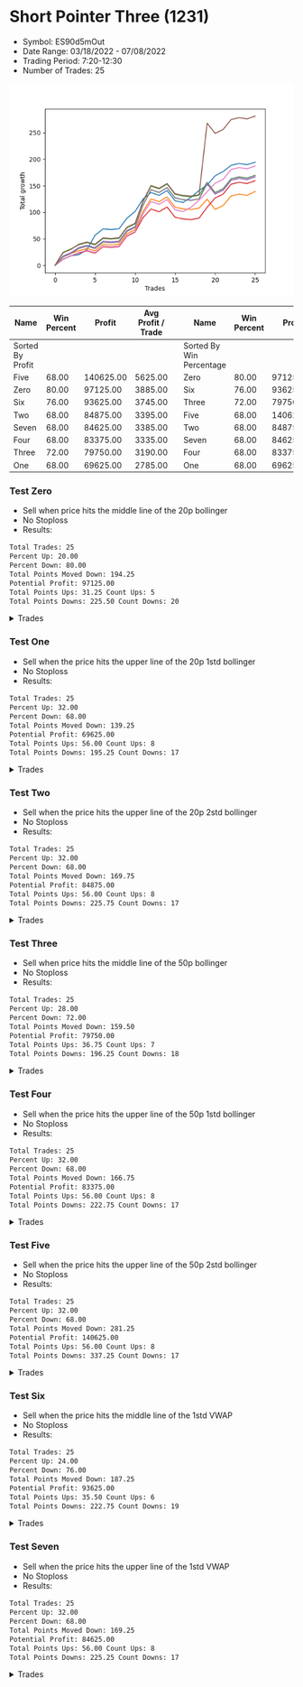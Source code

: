 # Short Pointer Three (1231) 
- Symbol: ES90d5mOut
- Date Range: 03/18/2022 - 07/08/2022
- Trading Period: 7:20-12:30
- Number of Trades: 25

![Plot](ShortPointerThree(1231)ES90d5mOut.png)

| Name | Win Percent | Profit | Avg Profit / Trade |     | Name | Win Percent | Profit | Avg Profit / Trade |
| ---- | ----------- | ------ | ------------------ | --- | ---- | ----------- | ------ | ------------------ |
| Sorted By <br> Profit | | | | | Sorted By <br> Win Percentage ||||
| Five | 68.00 | 140625.00 | 5625.00 |     | Zero | 80.00 | 97125.00 | 3885.00 |
| Zero | 80.00 | 97125.00 | 3885.00 |     | Six | 76.00 | 93625.00 | 3745.00 |
| Six | 76.00 | 93625.00 | 3745.00 |     | Three | 72.00 | 79750.00 | 3190.00 |
| Two | 68.00 | 84875.00 | 3395.00 |     | Five | 68.00 | 140625.00 | 5625.00 |
| Seven | 68.00 | 84625.00 | 3385.00 |     | Two | 68.00 | 84875.00 | 3395.00 |
| Four | 68.00 | 83375.00 | 3335.00 |     | Seven | 68.00 | 84625.00 | 3385.00 |
| Three | 72.00 | 79750.00 | 3190.00 |     | Four | 68.00 | 83375.00 | 3335.00 |
| One | 68.00 | 69625.00 | 2785.00 |     | One | 68.00 | 69625.00 | 2785.00 |

### Test Zero
* Sell when price hits the middle line of the 20p bollinger
* No Stoploss
* Results:
```
Total Trades: 25
Percent Up: 20.00
Percent Down: 80.00
Total Points Moved Down: 194.25
Potential Profit: 97125.00
Total Points Ups: 31.25 Count Ups: 5
Total Points Downs: 225.50 Count Downs: 20
```

<details><summary>Trades</summary>

<code>In: 2022-04-06 10:55:00		Out: 2022-04-06 11:00:10		Total Position Time: 05:10		Total Move Down: 11.50		Total to Date: 11.50</code> <br />
<code>In: 2022-04-07 12:20:00		Out: 2022-04-07 12:50:55		Total Position Time: 30:55		Total Move Down: 6.50		Total to Date: 18.00</code> <br />
<code>In: 2022-04-20 10:50:00		Out: 2022-04-20 11:13:25		Total Position Time: 23:25		Total Move Down: 2.25		Total to Date: 20.25</code> <br />
<code>In: 2022-04-25 11:40:00		Out: 2022-04-25 12:07:15		Total Position Time: 27:15		Total Move Down: 9.75		Total to Date: 30.00</code> <br />
<code>In: 2022-04-25 11:55:00		Out: 2022-04-25 12:07:15		Total Position Time: 12:15		Total Move Down: 26.75		Total to Date: 56.75</code> <br />
<code>In: 2022-05-03 08:35:00		Out: 2022-05-03 09:05:55		Total Position Time: 30:55		Total Move Down: 12.00		Total to Date: 68.75</code> <br />
<code>In: 2022-05-04 09:45:00		Out: 2022-05-04 10:15:55		Total Position Time: 30:55		Total Move Down: -1.25		Total to Date: 67.50</code> <br />
<code>In: 2022-05-16 10:45:00		Out: 2022-05-16 11:15:55		Total Position Time: 30:55		Total Move Down: 1.50		Total to Date: 69.00</code> <br />
<code>In: 2022-05-19 08:50:00		Out: 2022-05-19 09:20:55		Total Position Time: 30:55		Total Move Down: 20.00		Total to Date: 89.00</code> <br />
<code>In: 2022-05-19 08:55:00		Out: 2022-05-19 09:21:05		Total Position Time: 26:05		Total Move Down: 12.50		Total to Date: 101.50</code> <br />
<code>In: 2022-05-19 12:05:00		Out: 2022-05-19 12:18:20		Total Position Time: 13:20		Total Move Down: 23.50		Total to Date: 125.00</code> <br />
<code>In: 2022-05-19 12:10:00		Out: 2022-05-19 12:18:20		Total Position Time: 08:20		Total Move Down: 12.25		Total to Date: 137.25</code> <br />
<code>In: 2022-05-24 11:00:00		Out: 2022-05-24 11:30:55		Total Position Time: 30:55		Total Move Down: -5.25		Total to Date: 132.00</code> <br />
<code>In: 2022-05-24 11:15:00		Out: 2022-05-24 11:45:55		Total Position Time: 30:55		Total Move Down: 9.00		Total to Date: 141.00</code> <br />
<code>In: 2022-05-27 12:30:00		Out: 2022-05-27 13:30:55		Total Position Time: 60:55		Total Move Down: -19.25		Total to Date: 121.75</code> <br />
<code>In: 2022-05-31 09:10:00		Out: 2022-05-31 09:40:55		Total Position Time: 30:55		Total Move Down: -3.25		Total to Date: 118.50</code> <br />
<code>In: 2022-06-10 11:25:00		Out: 2022-06-10 11:41:20		Total Position Time: 16:20		Total Move Down: 10.00		Total to Date: 128.50</code> <br />
<code>In: 2022-06-10 12:00:00		Out: 2022-06-10 12:05:20		Total Position Time: 05:20		Total Move Down: 12.75		Total to Date: 141.25</code> <br />
<code>In: 2022-06-10 12:30:00		Out: 2022-06-10 12:42:35		Total Position Time: 12:35		Total Move Down: 10.00		Total to Date: 151.25</code> <br />
<code>In: 2022-06-15 11:55:00		Out: 2022-06-15 11:58:05		Total Position Time: 03:05		Total Move Down: 17.50		Total to Date: 168.75</code> <br />
<code>In: 2022-06-21 12:15:00		Out: 2022-06-21 12:35:35		Total Position Time: 20:35		Total Move Down: 8.00		Total to Date: 176.75</code> <br />
<code>In: 2022-06-22 11:20:00		Out: 2022-06-22 11:41:15		Total Position Time: 21:15		Total Move Down: 11.75		Total to Date: 188.50</code> <br />
<code>In: 2022-06-27 08:30:00		Out: 2022-06-27 09:00:55		Total Position Time: 30:55		Total Move Down: 3.50		Total to Date: 192.00</code> <br />
<code>In: 2022-07-05 10:45:00		Out: 2022-07-05 11:15:55		Total Position Time: 30:55		Total Move Down: -2.25		Total to Date: 189.75</code> <br />
<code>In: 2022-07-07 12:25:00		Out: 2022-07-07 12:38:25		Total Position Time: 13:25		Total Move Down: 4.50		Total to Date: 194.25</code> <br />


</details>

### Test One
* Sell when the price hits the upper line of the 20p 1std bollinger
* No Stoploss
* Results:
```
Total Trades: 25
Percent Up: 32.00
Percent Down: 68.00
Total Points Moved Down: 139.25
Potential Profit: 69625.00
Total Points Ups: 56.00 Count Ups: 8
Total Points Downs: 195.25 Count Downs: 17
```

<details><summary>Trades</summary>

<code>In: 2022-04-06 10:55:00		Out: 2022-04-06 11:09:45		Total Position Time: 14:45		Total Move Down: 16.00		Total to Date: 16.00</code> <br />
<code>In: 2022-04-07 12:20:00		Out: 2022-04-07 12:50:55		Total Position Time: 30:55		Total Move Down: 6.50		Total to Date: 22.50</code> <br />
<code>In: 2022-04-20 10:50:00		Out: 2022-04-20 11:17:15		Total Position Time: 27:15		Total Move Down: 5.25		Total to Date: 27.75</code> <br />
<code>In: 2022-04-25 11:40:00		Out: 2022-04-25 12:10:55		Total Position Time: 30:55		Total Move Down: 4.00		Total to Date: 31.75</code> <br />
<code>In: 2022-04-25 11:55:00		Out: 2022-04-25 12:25:55		Total Position Time: 30:55		Total Move Down: -4.25		Total to Date: 27.50</code> <br />
<code>In: 2022-05-03 08:35:00		Out: 2022-05-03 09:05:55		Total Position Time: 30:55		Total Move Down: 12.00		Total to Date: 39.50</code> <br />
<code>In: 2022-05-04 09:45:00		Out: 2022-05-04 10:15:55		Total Position Time: 30:55		Total Move Down: -1.25		Total to Date: 38.25</code> <br />
<code>In: 2022-05-16 10:45:00		Out: 2022-05-16 11:15:55		Total Position Time: 30:55		Total Move Down: 1.50		Total to Date: 39.75</code> <br />
<code>In: 2022-05-19 08:50:00		Out: 2022-05-19 09:20:55		Total Position Time: 30:55		Total Move Down: 20.00		Total to Date: 59.75</code> <br />
<code>In: 2022-05-19 08:55:00		Out: 2022-05-19 09:25:55		Total Position Time: 30:55		Total Move Down: 7.25		Total to Date: 67.00</code> <br />
<code>In: 2022-05-19 12:05:00		Out: 2022-05-19 12:24:50		Total Position Time: 19:50		Total Move Down: 34.75		Total to Date: 101.75</code> <br />
<code>In: 2022-05-19 12:10:00		Out: 2022-05-19 12:24:50		Total Position Time: 14:50		Total Move Down: 23.50		Total to Date: 125.25</code> <br />
<code>In: 2022-05-24 11:00:00		Out: 2022-05-24 11:30:55		Total Position Time: 30:55		Total Move Down: -5.25		Total to Date: 120.00</code> <br />
<code>In: 2022-05-24 11:15:00		Out: 2022-05-24 11:45:55		Total Position Time: 30:55		Total Move Down: 9.00		Total to Date: 129.00</code> <br />
<code>In: 2022-05-27 12:30:00		Out: 2022-05-27 13:30:55		Total Position Time: 60:55		Total Move Down: -19.25		Total to Date: 109.75</code> <br />
<code>In: 2022-05-31 09:10:00		Out: 2022-05-31 09:40:55		Total Position Time: 30:55		Total Move Down: -3.25		Total to Date: 106.50</code> <br />
<code>In: 2022-06-10 11:25:00		Out: 2022-06-10 11:55:55		Total Position Time: 30:55		Total Move Down: -1.25		Total to Date: 105.25</code> <br />
<code>In: 2022-06-10 12:00:00		Out: 2022-06-10 12:30:55		Total Position Time: 30:55		Total Move Down: 2.75		Total to Date: 108.00</code> <br />
<code>In: 2022-06-10 12:30:00		Out: 2022-06-10 12:45:40		Total Position Time: 15:40		Total Move Down: 16.75		Total to Date: 124.75</code> <br />
<code>In: 2022-06-15 11:55:00		Out: 2022-06-15 12:25:55		Total Position Time: 30:55		Total Move Down: -19.25		Total to Date: 105.50</code> <br />
<code>In: 2022-06-21 12:15:00		Out: 2022-06-21 12:45:55		Total Position Time: 30:55		Total Move Down: 7.25		Total to Date: 112.75</code> <br />
<code>In: 2022-06-22 11:20:00		Out: 2022-06-22 11:50:00		Total Position Time: 30:00		Total Move Down: 18.00		Total to Date: 130.75</code> <br />
<code>In: 2022-06-27 08:30:00		Out: 2022-06-27 09:00:55		Total Position Time: 30:55		Total Move Down: 3.50		Total to Date: 134.25</code> <br />
<code>In: 2022-07-05 10:45:00		Out: 2022-07-05 11:15:55		Total Position Time: 30:55		Total Move Down: -2.25		Total to Date: 132.00</code> <br />
<code>In: 2022-07-07 12:25:00		Out: 2022-07-07 12:46:35		Total Position Time: 21:35		Total Move Down: 7.25		Total to Date: 139.25</code> <br />


</details>

### Test Two
* Sell when the price hits the upper line of the 20p 2std bollinger
* No Stoploss
* Results:
```
Total Trades: 25
Percent Up: 32.00
Percent Down: 68.00
Total Points Moved Down: 169.75
Potential Profit: 84875.00
Total Points Ups: 56.00 Count Ups: 8
Total Points Downs: 225.75 Count Downs: 17
```

<details><summary>Trades</summary>

<code>In: 2022-04-06 10:55:00		Out: 2022-04-06 11:15:15		Total Position Time: 20:15		Total Move Down: 24.50		Total to Date: 24.50</code> <br />
<code>In: 2022-04-07 12:20:00		Out: 2022-04-07 12:50:55		Total Position Time: 30:55		Total Move Down: 6.50		Total to Date: 31.00</code> <br />
<code>In: 2022-04-20 10:50:00		Out: 2022-04-20 11:19:15		Total Position Time: 29:15		Total Move Down: 8.00		Total to Date: 39.00</code> <br />
<code>In: 2022-04-25 11:40:00		Out: 2022-04-25 12:10:55		Total Position Time: 30:55		Total Move Down: 4.00		Total to Date: 43.00</code> <br />
<code>In: 2022-04-25 11:55:00		Out: 2022-04-25 12:25:55		Total Position Time: 30:55		Total Move Down: -4.25		Total to Date: 38.75</code> <br />
<code>In: 2022-05-03 08:35:00		Out: 2022-05-03 09:05:55		Total Position Time: 30:55		Total Move Down: 12.00		Total to Date: 50.75</code> <br />
<code>In: 2022-05-04 09:45:00		Out: 2022-05-04 10:15:55		Total Position Time: 30:55		Total Move Down: -1.25		Total to Date: 49.50</code> <br />
<code>In: 2022-05-16 10:45:00		Out: 2022-05-16 11:15:55		Total Position Time: 30:55		Total Move Down: 1.50		Total to Date: 51.00</code> <br />
<code>In: 2022-05-19 08:50:00		Out: 2022-05-19 09:20:55		Total Position Time: 30:55		Total Move Down: 20.00		Total to Date: 71.00</code> <br />
<code>In: 2022-05-19 08:55:00		Out: 2022-05-19 09:25:55		Total Position Time: 30:55		Total Move Down: 7.25		Total to Date: 78.25</code> <br />
<code>In: 2022-05-19 12:05:00		Out: 2022-05-19 12:35:55		Total Position Time: 30:55		Total Move Down: 42.00		Total to Date: 120.25</code> <br />
<code>In: 2022-05-19 12:10:00		Out: 2022-05-19 12:40:55		Total Position Time: 30:55		Total Move Down: 29.25		Total to Date: 149.50</code> <br />
<code>In: 2022-05-24 11:00:00		Out: 2022-05-24 11:30:55		Total Position Time: 30:55		Total Move Down: -5.25		Total to Date: 144.25</code> <br />
<code>In: 2022-05-24 11:15:00		Out: 2022-05-24 11:45:55		Total Position Time: 30:55		Total Move Down: 9.00		Total to Date: 153.25</code> <br />
<code>In: 2022-05-27 12:30:00		Out: 2022-05-27 13:30:55		Total Position Time: 60:55		Total Move Down: -19.25		Total to Date: 134.00</code> <br />
<code>In: 2022-05-31 09:10:00		Out: 2022-05-31 09:40:55		Total Position Time: 30:55		Total Move Down: -3.25		Total to Date: 130.75</code> <br />
<code>In: 2022-06-10 11:25:00		Out: 2022-06-10 11:55:55		Total Position Time: 30:55		Total Move Down: -1.25		Total to Date: 129.50</code> <br />
<code>In: 2022-06-10 12:00:00		Out: 2022-06-10 12:30:55		Total Position Time: 30:55		Total Move Down: 2.75		Total to Date: 132.25</code> <br />
<code>In: 2022-06-10 12:30:00		Out: 2022-06-10 12:47:15		Total Position Time: 17:15		Total Move Down: 24.25		Total to Date: 156.50</code> <br />
<code>In: 2022-06-15 11:55:00		Out: 2022-06-15 12:25:55		Total Position Time: 30:55		Total Move Down: -19.25		Total to Date: 137.25</code> <br />
<code>In: 2022-06-21 12:15:00		Out: 2022-06-21 12:45:55		Total Position Time: 30:55		Total Move Down: 7.25		Total to Date: 144.50</code> <br />
<code>In: 2022-06-22 11:20:00		Out: 2022-06-22 11:50:55		Total Position Time: 30:55		Total Move Down: 18.75		Total to Date: 163.25</code> <br />
<code>In: 2022-06-27 08:30:00		Out: 2022-06-27 09:00:55		Total Position Time: 30:55		Total Move Down: 3.50		Total to Date: 166.75</code> <br />
<code>In: 2022-07-05 10:45:00		Out: 2022-07-05 11:15:55		Total Position Time: 30:55		Total Move Down: -2.25		Total to Date: 164.50</code> <br />
<code>In: 2022-07-07 12:25:00		Out: 2022-07-07 12:55:55		Total Position Time: 30:55		Total Move Down: 5.25		Total to Date: 169.75</code> <br />


</details>

### Test Three
* Sell when price hits the middle line of the 50p bollinger
* No Stoploss
* Results:
```
Total Trades: 25
Percent Up: 28.00
Percent Down: 72.00
Total Points Moved Down: 159.50
Potential Profit: 79750.00
Total Points Ups: 36.75 Count Ups: 7
Total Points Downs: 196.25 Count Downs: 18
```

<details><summary>Trades</summary>

<code>In: 2022-04-06 10:55:00		Out: 2022-04-06 11:08:35		Total Position Time: 13:35		Total Move Down: 11.50		Total to Date: 11.50</code> <br />
<code>In: 2022-04-07 12:20:00		Out: 2022-04-07 12:50:55		Total Position Time: 30:55		Total Move Down: 6.50		Total to Date: 18.00</code> <br />
<code>In: 2022-04-20 10:50:00		Out: 2022-04-20 11:17:15		Total Position Time: 27:15		Total Move Down: 5.25		Total to Date: 23.25</code> <br />
<code>In: 2022-04-25 11:40:00		Out: 2022-04-25 12:10:55		Total Position Time: 30:55		Total Move Down: 4.00		Total to Date: 27.25</code> <br />
<code>In: 2022-04-25 11:55:00		Out: 2022-04-25 12:25:55		Total Position Time: 30:55		Total Move Down: -4.25		Total to Date: 23.00</code> <br />
<code>In: 2022-05-03 08:35:00		Out: 2022-05-03 09:05:55		Total Position Time: 30:55		Total Move Down: 12.00		Total to Date: 35.00</code> <br />
<code>In: 2022-05-04 09:45:00		Out: 2022-05-04 10:15:55		Total Position Time: 30:55		Total Move Down: -1.25		Total to Date: 33.75</code> <br />
<code>In: 2022-05-16 10:45:00		Out: 2022-05-16 11:15:55		Total Position Time: 30:55		Total Move Down: 1.50		Total to Date: 35.25</code> <br />
<code>In: 2022-05-19 08:50:00		Out: 2022-05-19 09:20:55		Total Position Time: 30:55		Total Move Down: 20.00		Total to Date: 55.25</code> <br />
<code>In: 2022-05-19 08:55:00		Out: 2022-05-19 09:25:55		Total Position Time: 30:55		Total Move Down: 7.25		Total to Date: 62.50</code> <br />
<code>In: 2022-05-19 12:05:00		Out: 2022-05-19 12:21:15		Total Position Time: 16:15		Total Move Down: 27.50		Total to Date: 90.00</code> <br />
<code>In: 2022-05-19 12:10:00		Out: 2022-05-19 12:21:15		Total Position Time: 11:15		Total Move Down: 16.25		Total to Date: 106.25</code> <br />
<code>In: 2022-05-24 11:00:00		Out: 2022-05-24 11:30:55		Total Position Time: 30:55		Total Move Down: -5.25		Total to Date: 101.00</code> <br />
<code>In: 2022-05-24 11:15:00		Out: 2022-05-24 11:45:55		Total Position Time: 30:55		Total Move Down: 9.00		Total to Date: 110.00</code> <br />
<code>In: 2022-05-27 12:30:00		Out: 2022-05-27 13:30:55		Total Position Time: 60:55		Total Move Down: -19.25		Total to Date: 90.75</code> <br />
<code>In: 2022-05-31 09:10:00		Out: 2022-05-31 09:40:55		Total Position Time: 30:55		Total Move Down: -3.25		Total to Date: 87.50</code> <br />
<code>In: 2022-06-10 11:25:00		Out: 2022-06-10 11:55:55		Total Position Time: 30:55		Total Move Down: -1.25		Total to Date: 86.25</code> <br />
<code>In: 2022-06-10 12:00:00		Out: 2022-06-10 12:30:55		Total Position Time: 30:55		Total Move Down: 2.75		Total to Date: 89.00</code> <br />
<code>In: 2022-06-10 12:30:00		Out: 2022-06-10 12:46:10		Total Position Time: 16:10		Total Move Down: 20.50		Total to Date: 109.50</code> <br />
<code>In: 2022-06-15 11:55:00		Out: 2022-06-15 11:58:05		Total Position Time: 03:05		Total Move Down: 17.50		Total to Date: 127.00</code> <br />
<code>In: 2022-06-21 12:15:00		Out: 2022-06-21 12:45:55		Total Position Time: 30:55		Total Move Down: 7.25		Total to Date: 134.25</code> <br />
<code>In: 2022-06-22 11:20:00		Out: 2022-06-22 11:50:55		Total Position Time: 30:55		Total Move Down: 18.75		Total to Date: 153.00</code> <br />
<code>In: 2022-06-27 08:30:00		Out: 2022-06-27 09:00:55		Total Position Time: 30:55		Total Move Down: 3.50		Total to Date: 156.50</code> <br />
<code>In: 2022-07-05 10:45:00		Out: 2022-07-05 11:15:55		Total Position Time: 30:55		Total Move Down: -2.25		Total to Date: 154.25</code> <br />
<code>In: 2022-07-07 12:25:00		Out: 2022-07-07 12:55:55		Total Position Time: 30:55		Total Move Down: 5.25		Total to Date: 159.50</code> <br />


</details>

### Test Four
* Sell when the price hits the upper line of the 50p 1std bollinger
* No Stoploss
* Results:
```
Total Trades: 25
Percent Up: 32.00
Percent Down: 68.00
Total Points Moved Down: 166.75
Potential Profit: 83375.00
Total Points Ups: 56.00 Count Ups: 8
Total Points Downs: 222.75 Count Downs: 17
```

<details><summary>Trades</summary>

<code>In: 2022-04-06 10:55:00		Out: 2022-04-06 11:11:20		Total Position Time: 16:20		Total Move Down: 17.50		Total to Date: 17.50</code> <br />
<code>In: 2022-04-07 12:20:00		Out: 2022-04-07 12:50:55		Total Position Time: 30:55		Total Move Down: 6.50		Total to Date: 24.00</code> <br />
<code>In: 2022-04-20 10:50:00		Out: 2022-04-20 11:20:55		Total Position Time: 30:55		Total Move Down: 9.75		Total to Date: 33.75</code> <br />
<code>In: 2022-04-25 11:40:00		Out: 2022-04-25 12:10:55		Total Position Time: 30:55		Total Move Down: 4.00		Total to Date: 37.75</code> <br />
<code>In: 2022-04-25 11:55:00		Out: 2022-04-25 12:25:55		Total Position Time: 30:55		Total Move Down: -4.25		Total to Date: 33.50</code> <br />
<code>In: 2022-05-03 08:35:00		Out: 2022-05-03 09:05:55		Total Position Time: 30:55		Total Move Down: 12.00		Total to Date: 45.50</code> <br />
<code>In: 2022-05-04 09:45:00		Out: 2022-05-04 10:15:55		Total Position Time: 30:55		Total Move Down: -1.25		Total to Date: 44.25</code> <br />
<code>In: 2022-05-16 10:45:00		Out: 2022-05-16 11:15:55		Total Position Time: 30:55		Total Move Down: 1.50		Total to Date: 45.75</code> <br />
<code>In: 2022-05-19 08:50:00		Out: 2022-05-19 09:20:55		Total Position Time: 30:55		Total Move Down: 20.00		Total to Date: 65.75</code> <br />
<code>In: 2022-05-19 08:55:00		Out: 2022-05-19 09:25:55		Total Position Time: 30:55		Total Move Down: 7.25		Total to Date: 73.00</code> <br />
<code>In: 2022-05-19 12:05:00		Out: 2022-05-19 12:30:05		Total Position Time: 25:05		Total Move Down: 40.50		Total to Date: 113.50</code> <br />
<code>In: 2022-05-19 12:10:00		Out: 2022-05-19 12:30:05		Total Position Time: 20:05		Total Move Down: 29.25		Total to Date: 142.75</code> <br />
<code>In: 2022-05-24 11:00:00		Out: 2022-05-24 11:30:55		Total Position Time: 30:55		Total Move Down: -5.25		Total to Date: 137.50</code> <br />
<code>In: 2022-05-24 11:15:00		Out: 2022-05-24 11:45:55		Total Position Time: 30:55		Total Move Down: 9.00		Total to Date: 146.50</code> <br />
<code>In: 2022-05-27 12:30:00		Out: 2022-05-27 13:30:55		Total Position Time: 60:55		Total Move Down: -19.25		Total to Date: 127.25</code> <br />
<code>In: 2022-05-31 09:10:00		Out: 2022-05-31 09:40:55		Total Position Time: 30:55		Total Move Down: -3.25		Total to Date: 124.00</code> <br />
<code>In: 2022-06-10 11:25:00		Out: 2022-06-10 11:55:55		Total Position Time: 30:55		Total Move Down: -1.25		Total to Date: 122.75</code> <br />
<code>In: 2022-06-10 12:00:00		Out: 2022-06-10 12:30:55		Total Position Time: 30:55		Total Move Down: 2.75		Total to Date: 125.50</code> <br />
<code>In: 2022-06-10 12:30:00		Out: 2022-06-10 12:59:05		Total Position Time: 29:05		Total Move Down: 28.00		Total to Date: 153.50</code> <br />
<code>In: 2022-06-15 11:55:00		Out: 2022-06-15 12:25:55		Total Position Time: 30:55		Total Move Down: -19.25		Total to Date: 134.25</code> <br />
<code>In: 2022-06-21 12:15:00		Out: 2022-06-21 12:45:55		Total Position Time: 30:55		Total Move Down: 7.25		Total to Date: 141.50</code> <br />
<code>In: 2022-06-22 11:20:00		Out: 2022-06-22 11:50:55		Total Position Time: 30:55		Total Move Down: 18.75		Total to Date: 160.25</code> <br />
<code>In: 2022-06-27 08:30:00		Out: 2022-06-27 09:00:55		Total Position Time: 30:55		Total Move Down: 3.50		Total to Date: 163.75</code> <br />
<code>In: 2022-07-05 10:45:00		Out: 2022-07-05 11:15:55		Total Position Time: 30:55		Total Move Down: -2.25		Total to Date: 161.50</code> <br />
<code>In: 2022-07-07 12:25:00		Out: 2022-07-07 12:55:55		Total Position Time: 30:55		Total Move Down: 5.25		Total to Date: 166.75</code> <br />


</details>

### Test Five
* Sell when the price hits the upper line of the 50p 2std bollinger
* No Stoploss
* Results:
```
Total Trades: 25
Percent Up: 32.00
Percent Down: 68.00
Total Points Moved Down: 281.25
Potential Profit: 140625.00
Total Points Ups: 56.00 Count Ups: 8
Total Points Downs: 337.25 Count Downs: 17
```

<details><summary>Trades</summary>

<code>In: 2022-04-06 10:55:00		Out: 2022-04-06 11:15:05		Total Position Time: 20:05		Total Move Down: 23.75		Total to Date: 23.75</code> <br />
<code>In: 2022-04-07 12:20:00		Out: 2022-04-07 12:50:55		Total Position Time: 30:55		Total Move Down: 6.50		Total to Date: 30.25</code> <br />
<code>In: 2022-04-20 10:50:00		Out: 2022-04-20 11:20:55		Total Position Time: 30:55		Total Move Down: 9.75		Total to Date: 40.00</code> <br />
<code>In: 2022-04-25 11:40:00		Out: 2022-04-25 12:10:55		Total Position Time: 30:55		Total Move Down: 4.00		Total to Date: 44.00</code> <br />
<code>In: 2022-04-25 11:55:00		Out: 2022-04-25 12:25:55		Total Position Time: 30:55		Total Move Down: -4.25		Total to Date: 39.75</code> <br />
<code>In: 2022-05-03 08:35:00		Out: 2022-05-03 09:05:55		Total Position Time: 30:55		Total Move Down: 12.00		Total to Date: 51.75</code> <br />
<code>In: 2022-05-04 09:45:00		Out: 2022-05-04 10:15:55		Total Position Time: 30:55		Total Move Down: -1.25		Total to Date: 50.50</code> <br />
<code>In: 2022-05-16 10:45:00		Out: 2022-05-16 11:15:55		Total Position Time: 30:55		Total Move Down: 1.50		Total to Date: 52.00</code> <br />
<code>In: 2022-05-19 08:50:00		Out: 2022-05-19 09:20:55		Total Position Time: 30:55		Total Move Down: 20.00		Total to Date: 72.00</code> <br />
<code>In: 2022-05-19 08:55:00		Out: 2022-05-19 09:25:55		Total Position Time: 30:55		Total Move Down: 7.25		Total to Date: 79.25</code> <br />
<code>In: 2022-05-19 12:05:00		Out: 2022-05-19 12:35:55		Total Position Time: 30:55		Total Move Down: 42.00		Total to Date: 121.25</code> <br />
<code>In: 2022-05-19 12:10:00		Out: 2022-05-19 12:40:55		Total Position Time: 30:55		Total Move Down: 29.25		Total to Date: 150.50</code> <br />
<code>In: 2022-05-24 11:00:00		Out: 2022-05-24 11:30:55		Total Position Time: 30:55		Total Move Down: -5.25		Total to Date: 145.25</code> <br />
<code>In: 2022-05-24 11:15:00		Out: 2022-05-24 11:45:55		Total Position Time: 30:55		Total Move Down: 9.00		Total to Date: 154.25</code> <br />
<code>In: 2022-05-27 12:30:00		Out: 2022-05-27 13:30:55		Total Position Time: 60:55		Total Move Down: -19.25		Total to Date: 135.00</code> <br />
<code>In: 2022-05-31 09:10:00		Out: 2022-05-31 09:40:55		Total Position Time: 30:55		Total Move Down: -3.25		Total to Date: 131.75</code> <br />
<code>In: 2022-06-10 11:25:00		Out: 2022-06-10 11:55:55		Total Position Time: 30:55		Total Move Down: -1.25		Total to Date: 130.50</code> <br />
<code>In: 2022-06-10 12:00:00		Out: 2022-06-10 12:30:55		Total Position Time: 30:55		Total Move Down: 2.75		Total to Date: 133.25</code> <br />
<code>In: 2022-06-10 12:30:00		Out: 2022-06-13 06:30:05		Total Position Time: 1080:05		Total Move Down: 134.75		Total to Date: 268.00</code> <br />
<code>In: 2022-06-15 11:55:00		Out: 2022-06-15 12:25:55		Total Position Time: 30:55		Total Move Down: -19.25		Total to Date: 248.75</code> <br />
<code>In: 2022-06-21 12:15:00		Out: 2022-06-21 12:45:55		Total Position Time: 30:55		Total Move Down: 7.25		Total to Date: 256.00</code> <br />
<code>In: 2022-06-22 11:20:00		Out: 2022-06-22 11:50:55		Total Position Time: 30:55		Total Move Down: 18.75		Total to Date: 274.75</code> <br />
<code>In: 2022-06-27 08:30:00		Out: 2022-06-27 09:00:55		Total Position Time: 30:55		Total Move Down: 3.50		Total to Date: 278.25</code> <br />
<code>In: 2022-07-05 10:45:00		Out: 2022-07-05 11:15:55		Total Position Time: 30:55		Total Move Down: -2.25		Total to Date: 276.00</code> <br />
<code>In: 2022-07-07 12:25:00		Out: 2022-07-07 12:55:55		Total Position Time: 30:55		Total Move Down: 5.25		Total to Date: 281.25</code> <br />


</details>

### Test Six
* Sell when the price hits the middle line of the 1std VWAP
* No Stoploss
* Results:
```
Total Trades: 25
Percent Up: 24.00
Percent Down: 76.00
Total Points Moved Down: 187.25
Potential Profit: 93625.00
Total Points Ups: 35.50 Count Ups: 6
Total Points Downs: 222.75 Count Downs: 19
```

<details><summary>Trades</summary>

<code>In: 2022-04-06 10:55:00		Out: 2022-04-06 11:00:10		Total Position Time: 05:10		Total Move Down: 11.50		Total to Date: 11.50</code> <br />
<code>In: 2022-04-07 12:20:00		Out: 2022-04-07 12:50:55		Total Position Time: 30:55		Total Move Down: 6.50		Total to Date: 18.00</code> <br />
<code>In: 2022-04-20 10:50:00		Out: 2022-04-20 11:18:20		Total Position Time: 28:20		Total Move Down: 6.25		Total to Date: 24.25</code> <br />
<code>In: 2022-04-25 11:40:00		Out: 2022-04-25 12:10:55		Total Position Time: 30:55		Total Move Down: 4.00		Total to Date: 28.25</code> <br />
<code>In: 2022-04-25 11:55:00		Out: 2022-04-25 12:25:55		Total Position Time: 30:55		Total Move Down: -4.25		Total to Date: 24.00</code> <br />
<code>In: 2022-05-03 08:35:00		Out: 2022-05-03 09:05:55		Total Position Time: 30:55		Total Move Down: 12.00		Total to Date: 36.00</code> <br />
<code>In: 2022-05-04 09:45:00		Out: 2022-05-04 10:15:55		Total Position Time: 30:55		Total Move Down: -1.25		Total to Date: 34.75</code> <br />
<code>In: 2022-05-16 10:45:00		Out: 2022-05-16 11:15:55		Total Position Time: 30:55		Total Move Down: 1.50		Total to Date: 36.25</code> <br />
<code>In: 2022-05-19 08:50:00		Out: 2022-05-19 09:20:55		Total Position Time: 30:55		Total Move Down: 20.00		Total to Date: 56.25</code> <br />
<code>In: 2022-05-19 08:55:00		Out: 2022-05-19 09:25:55		Total Position Time: 30:55		Total Move Down: 7.25		Total to Date: 63.50</code> <br />
<code>In: 2022-05-19 12:05:00		Out: 2022-05-19 12:24:45		Total Position Time: 19:45		Total Move Down: 34.00		Total to Date: 97.50</code> <br />
<code>In: 2022-05-19 12:10:00		Out: 2022-05-19 12:24:45		Total Position Time: 14:45		Total Move Down: 22.75		Total to Date: 120.25</code> <br />
<code>In: 2022-05-24 11:00:00		Out: 2022-05-24 11:30:55		Total Position Time: 30:55		Total Move Down: -5.25		Total to Date: 115.00</code> <br />
<code>In: 2022-05-24 11:15:00		Out: 2022-05-24 11:45:55		Total Position Time: 30:55		Total Move Down: 9.00		Total to Date: 124.00</code> <br />
<code>In: 2022-05-27 12:30:00		Out: 2022-05-27 13:30:55		Total Position Time: 60:55		Total Move Down: -19.25		Total to Date: 104.75</code> <br />
<code>In: 2022-05-31 09:10:00		Out: 2022-05-31 09:40:55		Total Position Time: 30:55		Total Move Down: -3.25		Total to Date: 101.50</code> <br />
<code>In: 2022-06-10 11:25:00		Out: 2022-06-10 11:28:30		Total Position Time: 03:30		Total Move Down: 8.00		Total to Date: 109.50</code> <br />
<code>In: 2022-06-10 12:00:00		Out: 2022-06-10 12:05:35		Total Position Time: 05:35		Total Move Down: 13.50		Total to Date: 123.00</code> <br />
<code>In: 2022-06-10 12:30:00		Out: 2022-06-10 12:44:05		Total Position Time: 14:05		Total Move Down: 15.50		Total to Date: 138.50</code> <br />
<code>In: 2022-06-15 11:55:00		Out: 2022-06-15 11:57:55		Total Position Time: 02:55		Total Move Down: 16.25		Total to Date: 154.75</code> <br />
<code>In: 2022-06-21 12:15:00		Out: 2022-06-21 12:45:55		Total Position Time: 30:55		Total Move Down: 7.25		Total to Date: 162.00</code> <br />
<code>In: 2022-06-22 11:20:00		Out: 2022-06-22 11:50:55		Total Position Time: 30:55		Total Move Down: 18.75		Total to Date: 180.75</code> <br />
<code>In: 2022-06-27 08:30:00		Out: 2022-06-27 09:00:55		Total Position Time: 30:55		Total Move Down: 3.50		Total to Date: 184.25</code> <br />
<code>In: 2022-07-05 10:45:00		Out: 2022-07-05 11:15:55		Total Position Time: 30:55		Total Move Down: -2.25		Total to Date: 182.00</code> <br />
<code>In: 2022-07-07 12:25:00		Out: 2022-07-07 12:55:55		Total Position Time: 30:55		Total Move Down: 5.25		Total to Date: 187.25</code> <br />


</details>

### Test Seven
* Sell when the price hits the upper line of the 1std VWAP
* No Stoploss
* Results:
```
Total Trades: 25
Percent Up: 32.00
Percent Down: 68.00
Total Points Moved Down: 169.25
Potential Profit: 84625.00
Total Points Ups: 56.00 Count Ups: 8
Total Points Downs: 225.25 Count Downs: 17
```

<details><summary>Trades</summary>

<code>In: 2022-04-06 10:55:00		Out: 2022-04-06 11:09:40		Total Position Time: 14:40		Total Move Down: 15.75		Total to Date: 15.75</code> <br />
<code>In: 2022-04-07 12:20:00		Out: 2022-04-07 12:50:55		Total Position Time: 30:55		Total Move Down: 6.50		Total to Date: 22.25</code> <br />
<code>In: 2022-04-20 10:50:00		Out: 2022-04-20 11:20:55		Total Position Time: 30:55		Total Move Down: 9.75		Total to Date: 32.00</code> <br />
<code>In: 2022-04-25 11:40:00		Out: 2022-04-25 12:10:55		Total Position Time: 30:55		Total Move Down: 4.00		Total to Date: 36.00</code> <br />
<code>In: 2022-04-25 11:55:00		Out: 2022-04-25 12:25:55		Total Position Time: 30:55		Total Move Down: -4.25		Total to Date: 31.75</code> <br />
<code>In: 2022-05-03 08:35:00		Out: 2022-05-03 09:05:55		Total Position Time: 30:55		Total Move Down: 12.00		Total to Date: 43.75</code> <br />
<code>In: 2022-05-04 09:45:00		Out: 2022-05-04 10:15:55		Total Position Time: 30:55		Total Move Down: -1.25		Total to Date: 42.50</code> <br />
<code>In: 2022-05-16 10:45:00		Out: 2022-05-16 11:15:55		Total Position Time: 30:55		Total Move Down: 1.50		Total to Date: 44.00</code> <br />
<code>In: 2022-05-19 08:50:00		Out: 2022-05-19 09:20:55		Total Position Time: 30:55		Total Move Down: 20.00		Total to Date: 64.00</code> <br />
<code>In: 2022-05-19 08:55:00		Out: 2022-05-19 09:25:55		Total Position Time: 30:55		Total Move Down: 7.25		Total to Date: 71.25</code> <br />
<code>In: 2022-05-19 12:05:00		Out: 2022-05-19 12:35:55		Total Position Time: 30:55		Total Move Down: 42.00		Total to Date: 113.25</code> <br />
<code>In: 2022-05-19 12:10:00		Out: 2022-05-19 12:40:55		Total Position Time: 30:55		Total Move Down: 29.25		Total to Date: 142.50</code> <br />
<code>In: 2022-05-24 11:00:00		Out: 2022-05-24 11:30:55		Total Position Time: 30:55		Total Move Down: -5.25		Total to Date: 137.25</code> <br />
<code>In: 2022-05-24 11:15:00		Out: 2022-05-24 11:45:55		Total Position Time: 30:55		Total Move Down: 9.00		Total to Date: 146.25</code> <br />
<code>In: 2022-05-27 12:30:00		Out: 2022-05-27 13:30:55		Total Position Time: 60:55		Total Move Down: -19.25		Total to Date: 127.00</code> <br />
<code>In: 2022-05-31 09:10:00		Out: 2022-05-31 09:40:55		Total Position Time: 30:55		Total Move Down: -3.25		Total to Date: 123.75</code> <br />
<code>In: 2022-06-10 11:25:00		Out: 2022-06-10 11:55:55		Total Position Time: 30:55		Total Move Down: -1.25		Total to Date: 122.50</code> <br />
<code>In: 2022-06-10 12:00:00		Out: 2022-06-10 12:30:55		Total Position Time: 30:55		Total Move Down: 2.75		Total to Date: 125.25</code> <br />
<code>In: 2022-06-10 12:30:00		Out: 2022-06-10 12:59:20		Total Position Time: 29:20		Total Move Down: 30.75		Total to Date: 156.00</code> <br />
<code>In: 2022-06-15 11:55:00		Out: 2022-06-15 12:25:55		Total Position Time: 30:55		Total Move Down: -19.25		Total to Date: 136.75</code> <br />
<code>In: 2022-06-21 12:15:00		Out: 2022-06-21 12:45:55		Total Position Time: 30:55		Total Move Down: 7.25		Total to Date: 144.00</code> <br />
<code>In: 2022-06-22 11:20:00		Out: 2022-06-22 11:50:55		Total Position Time: 30:55		Total Move Down: 18.75		Total to Date: 162.75</code> <br />
<code>In: 2022-06-27 08:30:00		Out: 2022-06-27 09:00:55		Total Position Time: 30:55		Total Move Down: 3.50		Total to Date: 166.25</code> <br />
<code>In: 2022-07-05 10:45:00		Out: 2022-07-05 11:15:55		Total Position Time: 30:55		Total Move Down: -2.25		Total to Date: 164.00</code> <br />
<code>In: 2022-07-07 12:25:00		Out: 2022-07-07 12:55:55		Total Position Time: 30:55		Total Move Down: 5.25		Total to Date: 169.25</code> <br />


</details>